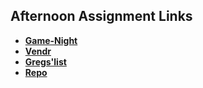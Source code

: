 ## Afternoon Assignment Links

* **[Game-Night](https://github.com/AustinPerry22/Game-Night)**
* **[Vendr](https://github.com/AustinPerry22/Vendr)**
* **[Gregs'list](https://github.com/AustinPerry22/gregslistMVC)**
* **[Repo](https://github.com/AustinPerry22/<ASSIGNMENT_REPO>)**
